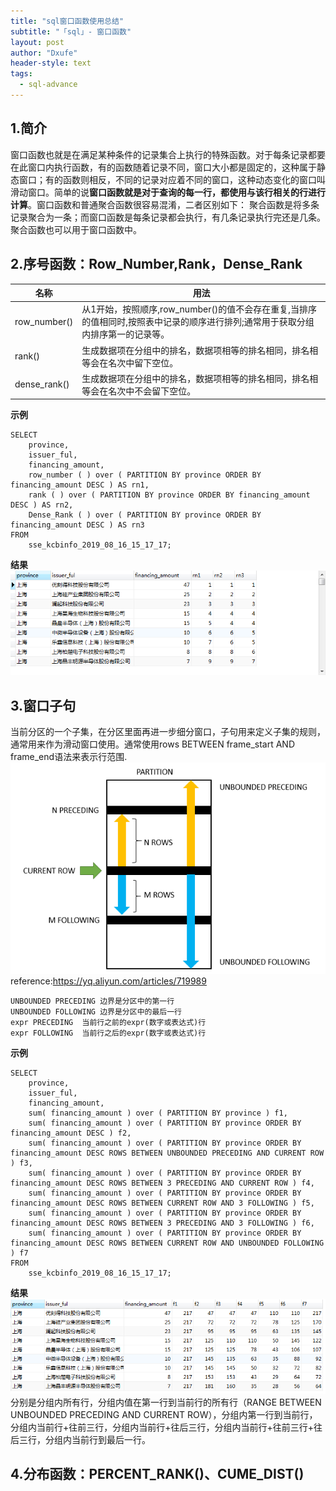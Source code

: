 ```yaml
---
title: "sql窗口函数使用总结"
subtitle: "「sql」- 窗口函数"
layout: post
author: "Dxufe"
header-style: text
tags:
  - sql-advance
---
```

## 1.简介  
窗口函数也就是在满足某种条件的记录集合上执行的特殊函数。对于每条记录都要在此窗口内执行函数，有的函数随着记录不同，窗口大小都是固定的，这种属于静态窗口；有的函数则相反，不同的记录对应着不同的窗口，这种动态变化的窗口叫滑动窗口。简单的说**窗口函数就是对于查询的每一行，都使用与该行相关的行进行计算**。窗口函数和普通聚合函数很容易混淆，二者区别如下：
    聚合函数是将多条记录聚合为一条；而窗口函数是每条记录都会执行，有几条记录执行完还是几条。
    聚合函数也可以用于窗口函数中。    

## 2.序号函数：Row_Number,Rank，Dense_Rank  

名称 | 用法 
---- | ----
row_number() | 从1开始，按照顺序,row_number()的值不会存在重复,当排序的值相同时,按照表中记录的顺序进行排列;通常用于获取分组内排序第一的记录等。
rank() | 生成数据项在分组中的排名，数据项相等的排名相同，排名相等会在名次中留下空位。
dense_rank() | 生成数据项在分组中的排名，数据项相等的排名相同，排名相等会在名次中不会留下空位。
**示例**  
```
SELECT
	province,
	issuer_ful,
	financing_amount,
	row_number ( ) over ( PARTITION BY province ORDER BY financing_amount DESC ) AS rn1,
	rank ( ) over ( PARTITION BY province ORDER BY financing_amount DESC ) AS rn2,
	Dense_Rank ( ) over ( PARTITION BY province ORDER BY financing_amount DESC ) AS rn3 
FROM
	sse_kcbinfo_2019_08_16_15_17_17;
```
**结果**  
![avatar](/img/sql_number.png)  

## 3.窗口子句  
当前分区的一个子集，在分区里面再进一步细分窗口，子句用来定义子集的规则，通常用来作为滑动窗口使用。通常使用rows BETWEEN frame_start AND frame_end语法来表示行范围.
![avatar](/img/sql_window.png)  
reference:https://yq.aliyun.com/articles/719989    
```CURRENT ROW 边界是当前行，一般和其他范围关键字一起使用
UNBOUNDED PRECEDING 边界是分区中的第一行
UNBOUNDED FOLLOWING 边界是分区中的最后一行
expr PRECEDING  当前行之前的expr(数字或表达式)行
expr FOLLOWING  当前行之后的expr(数字或表达式)行
```
**示例**
```
SELECT
	province,
	issuer_ful,
	financing_amount,
	sum( financing_amount ) over ( PARTITION BY province ) f1,
	sum( financing_amount ) over ( PARTITION BY province ORDER BY financing_amount DESC ) f2,
	sum( financing_amount ) over ( PARTITION BY province ORDER BY financing_amount DESC ROWS BETWEEN UNBOUNDED PRECEDING AND CURRENT ROW ) f3,
	sum( financing_amount ) over ( PARTITION BY province ORDER BY financing_amount DESC ROWS BETWEEN 3 PRECEDING AND CURRENT ROW ) f4,
	sum( financing_amount ) over ( PARTITION BY province ORDER BY financing_amount DESC ROWS BETWEEN CURRENT ROW AND 3 FOLLOWING ) f5,
	sum( financing_amount ) over ( PARTITION BY province ORDER BY financing_amount DESC ROWS BETWEEN 3 PRECEDING AND 3 FOLLOWING ) f6,
	sum( financing_amount ) over ( PARTITION BY province ORDER BY financing_amount DESC ROWS BETWEEN CURRENT ROW AND UNBOUNDED FOLLOWING ) f7 
FROM
	sse_kcbinfo_2019_08_16_15_17_17;
```
**结果**  
![avatar](/img/sql_windowuse.png)  
分别是分组内所有行，分组内值在第一行到当前行的所有行（RANGE BETWEEN UNBOUNDED PRECEDING AND CURRENT ROW），分组内第一行到当前行，分组内当前行+往前三行，分组内当前行+往后三行，分组内当前行+往前三行+往后三行，分组内当前行到最后一行。

## 4.分布函数：PERCENT_RANK()、CUME_DIST()  
